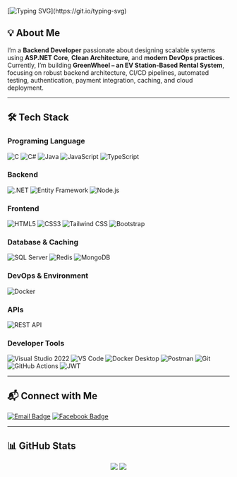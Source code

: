 [![Typing SVG](https://readme-typing-svg.herokuapp.com?font=Fira+Code&pause=1000&color=00a63e&width=450&lines=👋Hi,+I'm+Mavil-a+Software+Developer;Welcome+to+my+github!)](https://git.io/typing-svg)

## 💡 About Me

I’m a **Backend Developer** passionate about designing scalable systems using **ASP.NET Core**, **Clean Architecture**, and **modern DevOps practices**.  
Currently, I’m building **GreenWheel – an EV Station-Based Rental System**, focusing on robust backend architecture, CI/CD pipelines, automated testing, authentication, payment integration, caching, and cloud deployment.

---

## 🛠️ Tech Stack

### Programing Language

![C](https://img.shields.io/badge/C-A8B9CC?style=for-the-badge&logo=c&logoColor=white&logoSize=30)
![C#](https://img.shields.io/badge/C%23-239120?style=for-the-badge&logo=csharp&logoColor=white&logoSize=30)
![Java](https://img.shields.io/badge/Java-E76F00?style=for-the-badge&logo=java&logoColor=white&logoSize=30)
![JavaScript](https://img.shields.io/badge/JavaScript-F7DF1E?style=for-the-badge&logo=javascript&logoColor=black&logoSize=30)
![TypeScript](https://img.shields.io/badge/TypeScript-3178C6?style=for-the-badge&logo=typescript&logoColor=white&logoSize=30)

### Backend

![.NET](https://img.shields.io/badge/.NET-512BD4?style=for-the-badge&logo=dotnet&logoColor=white&logoSize=30)
![Entity Framework](https://img.shields.io/badge/Entity%20Framework-512BD4?style=for-the-badge&logo=dotnet&logoColor=white&logoSize=30)
![Node.js](https://img.shields.io/badge/Node.js-339933?style=for-the-badge&logo=node.js&logoColor=white&logoSize=30)

### Frontend

![HTML5](https://img.shields.io/badge/HTML5-E34F26?style=for-the-badge&logo=html5&logoColor=white&logoSize=30)
![CSS3](https://img.shields.io/badge/CSS3-1572B6?style=for-the-badge&logo=css3&logoColor=white&logoSize=30)
![Tailwind CSS](https://img.shields.io/badge/Tailwind%20CSS-06B6D4?style=for-the-badge&logo=tailwindcss&logoColor=white&logoSize=30)
![Bootstrap](https://img.shields.io/badge/Bootstrap-7952B3?style=for-the-badge&logo=bootstrap&logoColor=white&logoSize=30)

### Database & Caching

![SQL Server](https://img.shields.io/badge/SQL%20Server-CC2927?style=for-the-badge&logo=microsoftsqlserver&logoColor=white&logoSize=30)
![Redis](https://img.shields.io/badge/Redis-DC382D?style=for-the-badge&logo=redis&logoColor=white&logoSize=30)
![MongoDB](https://img.shields.io/badge/MongoDB-47A248?style=for-the-badge&logo=mongodb&logoColor=white&logoSize=30)

### DevOps & Environment

![Docker](https://img.shields.io/badge/Docker-2496ED?style=for-the-badge&logo=docker&logoColor=white&logoSize=30)

### APIs

![REST API](https://img.shields.io/badge/REST%20API-0052CC?style=for-the-badge&logo=postman&logoColor=white&logoSize=30)

### Developer Tools

<p align="left">

![Visual Studio 2022](https://img.shields.io/badge/Visual%20Studio-5C2D91?style=for-the-badge&logo=visualstudio&logoColor=white&logoSize=30)
![VS Code](https://img.shields.io/badge/VS%20Code-007ACC?style=for-the-badge&logo=visualstudiocode&logoColor=white&logoSize=30)
![Docker Desktop](https://img.shields.io/badge/Docker%20Desktop-2496ED?style=for-the-badge&logo=docker&logoColor=white&logoSize=30)
![Postman](https://img.shields.io/badge/Postman-FF6C37?style=for-the-badge&logo=postman&logoColor=white&logoSize=30)
![Git](https://img.shields.io/badge/Git-F05032?style=for-the-badge&logo=git&logoColor=white&logoSize=30)
![GitHub Actions](https://img.shields.io/badge/GitHub%20Actions-2088FF?style=for-the-badge&logo=githubactions&logoColor=white&logoSize=30)
![JWT](https://img.shields.io/badge/JWT-000000?style=for-the-badge&logo=jsonwebtokens&logoColor=white&logoSize=30)

</p>

---

## 📬 Connect with Me

<p align="left">
  <a href="mailto:hoangduyle.work@gmail.com"><img src="https://img.shields.io/badge/EMAIL-EA4335?style=for-the-badge&logo=gmail&logoColor=white" alt="Email Badge"/></a> <a href="https://www.facebook.com/codeInMine.21"><img src="https://img.shields.io/badge/FACEBOOK-1877F2?style=for-the-badge&logo=facebook&logoColor=white" alt="Facebook Badge"/></a>
</p>

---

## 📊 GitHub Stats

<p align="center">
  <!-- GitHub Stats -->
  <img src="https://github-readme-stats.vercel.app/api?username=mavil-chudomirovich&show_icons=true&theme=tokyonight" />
  <!-- Most Used Languages -->
  <img src="https://github-readme-stats.vercel.app/api/top-langs/?username=mavil-chudomirovich&layout=compact&theme=tokyonight&langs_count=8" />
</p>
